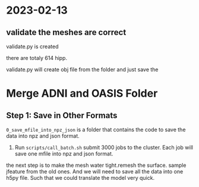 # 2023-02-13

## validate the meshes are correct

validate.py is created

there are totaly 614 hipp.

validate.py will create obj file from the folder and just save the

# Merge ADNI and OASIS Folder

## Step 1: Save in Other Formats

`0_save_mfile_into_npz_json` is a folder that contains the code to save the data into npz and json format.

1. Run `scripts/call_batch.sh` submit 3000 jobs to the cluster. Each job will save one mfile into npz and json format.

the next step is to make the mesh water tight.remesh the surface. sample jfeature from the old ones.
And we will need to save all the data into one h5py file. Such that we could translate the model very quick.
